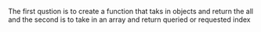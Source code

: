 The first qustion is to create a function that taks in objects and return the all and the second is to take in an array and return queried or requested index
